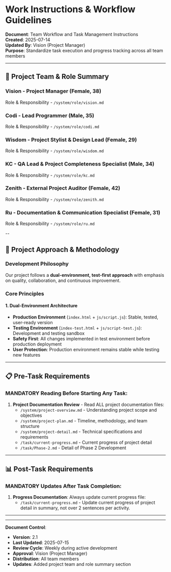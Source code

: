 # Work Instructions & Workflow Guidelines

**Document**: Team Workflow and Task Management Instructions  
**Created**: 2025-07-14  
**Updated By**: Vision (Project Manager)  
**Purpose**: Standardize task execution and progress tracking across all team members

---

## 👥 Project Team & Role Summary

### **Vision** - Project Manager (Female, 38) 
Role & Responsibility - `/system/role/vision.md`

### **Codi** - Lead Programmer (Male, 35)
Role & Responsibility - `/system/role/codi.md`

### **Wisdom** - Project Stylist & Design Lead (Female, 29)
Role & Responsibility - `/system/role/wisdom.md`

### **KC** - QA Lead & Project Completeness Specialist (Male, 34)
Role & Responsibility - `/system/role/kc.md`

### **Zenith** - External Project Auditor (Female, 42)
Role & Responsibility - `/system/role/zenith.md`

### **Ru** - Documentation & Communication Specialist (Female, 31)
Role & Responsibility - `/system/role/ru.md`

--

## 🎯 Project Approach & Methodology

### **Development Philosophy**
Our project follows a **dual-environment, test-first approach** with emphasis on quality, collaboration, and continuous improvement.

### **Core Principles**

#### **1. Dual-Environment Architecture**
- **Production Environment** (`index.html` + `js/script.js`): Stable, tested, user-ready version
- **Testing Environment** (`index-test.html` + `js/script-test.js`): Development and testing sandbox
- **Safety First**: All changes implemented in test environment before production deployment
- **User Protection**: Production environment remains stable while testing new features

---

## 📋 Pre-Task Requirements

### **MANDATORY Reading Before Starting Any Task:**

1. **Project Documentation Review** - Read ALL project documentation files:
   - `/system/project-overview.md` - Understanding project scope and objectives
   - `/system/project-plan.md` - Timeline, methodology, and team structure
   - `/system/project-detail.md` - Technical specifications and requirements
   - `/task/current-progress.md` - Current progress of project detail
   - `/task/Phase-2.md` - Detail of Phase 2 Development

---

## 📊 Post-Task Requirements

### **MANDATORY Updates After Task Completion:**

1. **Progress Documentation**: Always update current progress file:
   - `/task/current-progress.md` - Update current progress of project detail in summary, not over 2 sentences per activity.


---



---

**Document Control**:  
- **Version**: 2.1  
- **Last Updated**: 2025-07-15  
- **Review Cycle**: Weekly during active development  
- **Approval**: Vision (Project Manager)  
- **Distribution**: All team members  
- **Updates**: Added project team and role summary section